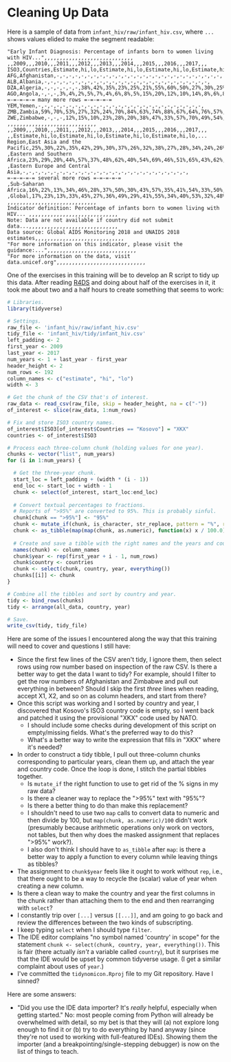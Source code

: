 # Cleaning Up Data

Here is a sample of data from `infant_hiv/raw/infant_hiv.csv`,
where `...` shows values elided to make the segment readable:

```
"Early Infant Diagnosis: Percentage of infants born to women living with HIV...",,,,,,,,,,,,,,,,,,,,,,,,,,,,,
,,2009,,,2010,,,2011,,,2012,,,2013,,,2014,,,2015,,,2016,,,2017,,,
ISO3,Countries,Estimate,hi,lo,Estimate,hi,lo,Estimate,hi,lo,Estimate,hi,lo,...
AFG,Afghanistan,-,-,-,-,-,-,-,-,-,-,-,-,-,-,-,-,-,-,-,-,-,-,-,-,-,-,-,
ALB,Albania,-,-,-,-,-,-,-,-,-,-,-,-,-,-,-,-,-,-,-,-,-,-,-,-,-,-,-,
DZA,Algeria,-,-,-,-,-,-,38%,42%,35%,23%,25%,21%,55%,60%,50%,27%,30%,25%,23%,25%,21%,33%,37%,31%,61%,68%,57%,
AGO,Angola,-,-,-,3%,4%,2%,5%,7%,4%,6%,8%,5%,15%,20%,12%,10%,14%,8%,6%,8%,5%,1%,2%,1%,1%,2%,1%,
=-=-=-=-= many more rows =-=-=-=-=
YEM,Yemen,-,-,-,-,-,-,-,-,-,-,-,-,-,-,-,-,-,-,-,-,-,-,-,-,-,-,-,
ZMB,Zambia,59%,70%,53%,27%,32%,24%,70%,84%,63%,74%,88%,67%,64%,76%,57%,91%,>95%,81%,43%,52%,39%,43%,51%,39%,46%,54%,41%,
ZWE,Zimbabwe,-,-,-,12%,15%,10%,23%,28%,20%,38%,47%,33%,57%,70%,49%,54%,67%,47%,59%,73%,51%,71%,88%,62%,65%,81%,57%,
,,,,,,,,,,,,,,,,,,,,,,,,,,,,,
,,2009,,,2010,,,2011,,,2012,,,2013,,,2014,,,2015,,,2016,,,2017,,,
,,Estimate,hi,lo,Estimate,hi,lo,Estimate,hi,lo,Estimate,hi,lo,...
Region,East Asia and the Pacific,25%,30%,22%,35%,42%,29%,30%,37%,26%,32%,38%,27%,28%,34%,24%,26%,31%,22%,31%,37%,27%,30%,35%,25%,28%,33%,24%,
,Eastern and Southern Africa,23%,29%,20%,44%,57%,37%,48%,62%,40%,54%,69%,46%,51%,65%,43%,62%,80%,53%,62%,79%,52%,54%,68%,45%,62%,80%,53%,
,Eastern Europe and Central Asia,-,-,-,-,-,-,-,-,-,-,-,-,-,-,-,-,-,-,-,-,-,-,-,-,-,-,-,
=-=-=-=-= several more rows =-=-=-=-=
,Sub-Saharan Africa,16%,22%,13%,34%,46%,28%,37%,50%,30%,43%,57%,35%,41%,54%,33%,50%,66%,41%,50%,66%,41%,45%,60%,37%,52%,69%,42%,
,Global,17%,23%,13%,33%,45%,27%,36%,49%,29%,41%,55%,34%,40%,53%,32%,48%,64%,39%,49%,64%,40%,44%,59%,36%,51%,67%,41%,
,,,,,,,,,,,,,,,,,,,,,,,,,,,,,
Indicator definition: Percentage of infants born to women living with HIV... ,,,,,,,,,,,,,,,,,,,,,,,,,,,,,
Note: Data are not available if country did not submit data...,,,,,,,,,,,,,,,,,,,,,,,,,,,,,
Data source: Global AIDS Monitoring 2018 and UNAIDS 2018 estimates,,,,,,,,,,,,,,,,,,,,,,,,,,,,,
"For more information on this indicator, please visit the guidance:...",,,,,,,,,,,,,,,,,,,,,,,,,,,,,
"For more information on the data, visit data.unicef.org",,,,,,,,,,,,,,,,,,,,,,,,,,,,,
```

One of the exercises in this training will be to develop an R script to tidy up this data.
After reading [R4DS](http://r4ds.had.co.nz/) and doing about half of the exercises in it,
it took me about two and a half hours to create something that seems to work:

```r
# Libraries.
library(tidyverse)

# Settings.
raw_file <- 'infant_hiv/raw/infant_hiv.csv'
tidy_file <- 'infant_hiv/tidy/infant_hiv.csv'
left_padding <- 2
first_year <- 2009
last_year <- 2017
num_years <- 1 + last_year - first_year
header_height <- 2
num_rows <- 192
column_names <- c("estimate", "hi", "lo")
width <- 3

# Get the chunk of the CSV that's of interest.
raw_data <- read_csv(raw_file, skip = header_height, na = c("-"))
of_interest <- slice(raw_data, 1:num_rows)

# Fix and store ISO3 country names.
of_interest$ISO3[of_interest$Countries == "Kosovo"] = "XKX"
countries <- of_interest$ISO3

# Process each three-column chunk (holding values for one year).
chunks <- vector("list", num_years)
for (i in 1:num_years) {

  # Get the three-year chunk.
  start_loc = left_padding + (width * (i - 1))
  end_loc <- start_loc + width - 1
  chunk <- select(of_interest, start_loc:end_loc)
  
  # Convert textual percentages to fractions.
  # Reports of ">95%" are converted to 95%. This is probably sinful.
  chunk[chunk == ">95%"] <- "95%"
  chunk <- mutate_if(chunk, is_character, str_replace, pattern = "%", replacement = "")
  chunk <- as_tibble(map(map(chunk, as.numeric), function(x) x / 100.0))
  
  # Create and save a tibble with the right names and the years and countries.
  names(chunk) <- column_names
  chunk$year <- rep(first_year + i - 1, num_rows)
  chunk$country <- countries
  chunk <- select(chunk, country, year, everything())
  chunks[[i]] <- chunk
}

# Combine all the tibbles and sort by country and year.
tidy <- bind_rows(chunks)
tidy <- arrange(all_data, country, year)

# Save.
write_csv(tidy, tidy_file)
```

Here are some of the issues I encountered along the way that this training will need to cover
and questions I still have:

- Since the first few lines of the CSV aren't tidy, I ignore them, then select rows using row number based on inspection of the raw CSV.
  Is there a better way to get the data I want to tidy?
  For example, should I filter to get the row numbers of Afghanistan and Zimbabwe and pull out everything in between?
  Should I skip the first *three* lines when reading,
  accept X1, X2, and so on as column headers,
  and start from there?
- Once this script was working and I sorted by country and year,
  I discovered that Kosovo's ISO3 country code is empty,
  so I went back and patched it using the provisional "XKX" code used by NATO.
  - I should include some checks during development of this script on empty/missing fields.
    What's the preferred way to do this?
  - What's a better way to write the expression that fills in "XKX" where it's needed?
- In order to construct a tidy tibble,
  I pull out three-column chunks corresponding to particular years,
  clean them up,
  and attach the year and country code.
  Once the loop is done,
  I stitch the partial tibbles together.
  - Is `mutate_if` the right function to use to get rid of the % signs in my raw data?
  - Is there a cleaner way to replace the ">95%" text with "95%"?
  - Is there a better thing to do than make this replacement?
  - I shouldn't need to use two `map` calls to convert data to numeric and then divide by 100,
    but `map(chunk, as.numeric)/100` didn't work
    (presumably because arithmetic operations only work on vectors, not tables,
    but then why does the masked assignment that replaces ">95%" work?).
  - I also don't think I should have to `as_tibble` after `map`:
    is there a better way to apply a function to every column while leaving things as tibbles?
- The assignment to `chunk$year` feels like it ought to work without `rep`,
  i.e., that there ought to be a way to recycle the (scalar) value of year when creating a new column.
- Is there a clean way to make the country and year the first columns in the chunk
  rather than attaching them to the end and then rearranging with `select`?
- I constantly trip over `[...]` versus `[[...]]`,
  and am going to go back and review the differences between the two kinds of subscripting.
- I keep typing `select` when I should type `filter`.
- The IDE editor complains "no symbol named 'country' in scope" for the statement
  `chunk <- select(chunk, country, year, everything())`.
  This is fair (there actually *isn't* a variable called `country`),
  but it surprises me that the IDE would be upset by common tidyverse usage.
  (I get a similar complaint about uses of `year`.)
- I've committed the `tidynomicon.Rproj` file to my Git repository.
  Have I sinned?

Here are some answers:

- "Did you use the IDE data importer?  It's *really* helpful, especially when getting started."
  No: most people coming from Python will already be overwhelmed with detail,
  so my bet is that they will (a) not explore long enough to find it or
  (b) try to do everything by hand anyway (since they're not used to working with full-featured IDEs).
  Showing them the importer (and a breakpointing/single-stepping debugger) is now on the list of things to teach.
